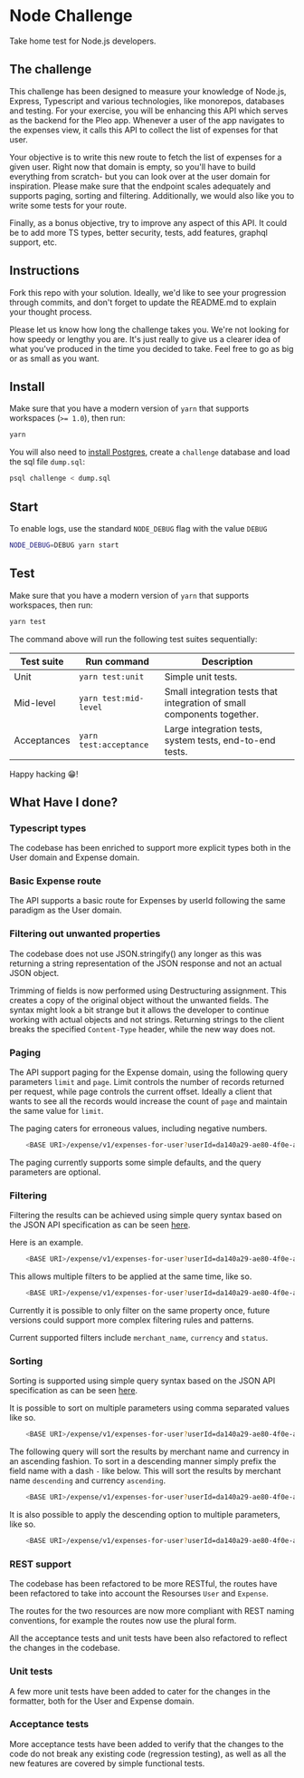 # Node Challenge

Take home test for Node.js developers.

## The challenge

This challenge has been designed to measure your knowledge of Node.js, Express, Typescript and various technologies, like monorepos, databases and testing. For your exercise, you will be enhancing this API which serves as the backend for the Pleo app. Whenever a user of the app navigates to the expenses view, it calls this API to collect the list of expenses for that user.

Your objective is to write this new route to fetch the list of expenses for a given user. Right now that domain is empty, so you'll have to build everything from scratch- but you can look over at the user domain for inspiration. Please make sure that the endpoint scales adequately and supports paging, sorting and filtering. Additionally, we would also like you to write some tests for your route.

Finally, as a bonus objective, try to improve any aspect of this API. It could be to add more TS types, better security, tests, add features, graphql support, etc.

## Instructions

Fork this repo with your solution. Ideally, we'd like to see your progression through commits, and don't forget to update the README.md to explain your thought process.

Please let us know how long the challenge takes you. We're not looking for how speedy or lengthy you are. It's just really to give us a clearer idea of what you've produced in the time you decided to take. Feel free to go as big or as small as you want.

## Install

Make sure that you have a modern version of `yarn` that supports workspaces (`>= 1.0`), then run:

```bash
yarn
```

You will also need to [install Postgres](https://www.postgresqltutorial.com/install-postgresql-macos/), create a `challenge` database and load the sql file `dump.sql`:

```bash
psql challenge < dump.sql
```

## Start

To enable logs, use the standard `NODE_DEBUG` flag with the value `DEBUG`

```bash
NODE_DEBUG=DEBUG yarn start
```

## Test

Make sure that you have a modern version of `yarn` that supports workspaces, then run:

```bash
yarn test
```

The command above will run the following test suites sequentially:

| Test suite | Run command | Description |
-------------|-------------|-------------|
| Unit | `yarn test:unit` | Simple unit tests. |
| Mid-level | `yarn test:mid-level` | Small integration tests that integration of small components together.  |
| Acceptances | `yarn test:acceptance` | Large integration tests, system tests, end-to-end tests. |

Happy hacking 😁!

## What Have I done?

### Typescript types

The codebase has been enriched to support more explicit types both in the User domain and Expense domain.

### Basic Expense route

The API supports a basic route for Expenses by userId following the same paradigm as the User domain.

### Filtering out unwanted properties

The codebase does not use JSON.stringify() any longer as this was returning a string representation of the JSON response and not an actual JSON object.

Trimming of fields is now performed using Destructuring assignment. This creates a copy of the original object without the unwanted fields. The syntax might look a bit strange but it allows the developer to continue working with actual objects and not strings. Returning strings to the client breaks the specified `Content-Type` header, while the new way does not.

### Paging

The API support paging for the Expense domain, using the following query parameters `limit` and `page`. Limit controls the number of records returned per request, while page controls the current offset. Ideally a client that wants to see all the records would increase the count of `page` and maintain the same value for `limit`.

The paging caters for erroneous values, including negative numbers.

```bash
    <BASE URI>/expense/v1/expenses-for-user?userId=da140a29-ae80-4f0e-a62d-6c2d2bc8a474&page=1&limit=1
```

The paging currently supports some simple defaults, and the query parameters are optional.

### Filtering

Filtering the results can be achieved using simple query syntax based on the JSON API specification as can be seen [here](https://jsonapi.org/recommendations/#filtering).

Here is an example.

```bash
    <BASE URI>/expense/v1/expenses-for-user?userId=da140a29-ae80-4f0e-a62d-6c2d2bc8a474&filter[merchant_name]=Sliders
```

This allows multiple filters to be applied at the same time, like so.

```bash
    <BASE URI>/expense/v1/expenses-for-user?userId=da140a29-ae80-4f0e-a62d-6c2d2bc8a474&filter[merchant_name]=Sliders&filter[currency]=dkk
```

Currently it is possible to only filter on the same property once, future versions could support more complex filtering rules and patterns.

Current supported filters include `merchant_name`, `currency` and `status`.

### Sorting

Sorting is supported using simple query syntax based on the JSON API specification as can be seen [here](https://jsonapi.org/format/#fetching-sorting).

It is possible to sort on multiple parameters using comma separated values like so.

```bash
    <BASE URI>/expense/v1/expenses-for-user?userId=da140a29-ae80-4f0e-a62d-6c2d2bc8a474&sort=merchant_name,currency
```

The following query will sort the results by merchant name and currency in an ascending fashion. To sort in a descending manner simply prefix the field name with a dash `-` like below. This will sort the results by merchant name `descending` and currency `ascending`.

```bash
    <BASE URI>/expense/v1/expenses-for-user?userId=da140a29-ae80-4f0e-a62d-6c2d2bc8a474&sort=-merchant_name,currency
```

It is also possible to apply the descending option to multiple parameters, like so.

```bash
    <BASE URI>/expense/v1/expenses-for-user?userId=da140a29-ae80-4f0e-a62d-6c2d2bc8a474&sort=-merchant_name,-currency
```

### REST support

The codebase has been refactored to be more RESTful, the routes have been refactored to take into account the Resourses `User` and `Expense`.

The routes for the two resources are now more compliant with REST naming conventions, for example the routes now use the plural form.

All the acceptance tests and unit tests have been also refactored to reflect the changes in the codebase.

### Unit tests

A few more unit tests have been added to cater for the changes in the formatter, both for the User and Expense domain.

### Acceptance tests

More acceptance tests have been added to verify that the changes to the code do not break any existing code (regression testing), as well as all the new features are covered by simple functional tests.
